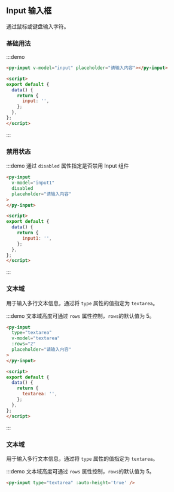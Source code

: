 ## Input 输入框

通过鼠标或键盘输入字符。

### 基础用法

:::demo

```html
<py-input v-model="input" placeholder="请输入内容"></py-input>

<script>
export default {
  data() {
    return {
      input: '',
    };
  },
};
</script>
```

:::

### 禁用状态

:::demo 通过 `disabled` 属性指定是否禁用 Input 组件

```html
<py-input
  v-model="input1"
  disabled
  placeholder="请输入内容"
>
</py-input>

<script>
export default {
  data() {
    return {
      input1: '',
    };
  },
};
</script>
```

:::

### 文本域

用于输入多行文本信息，通过将 `type` 属性的值指定为 `textarea`。

:::demo 文本域高度可通过 `rows` 属性控制，`rows`的默认值为 5。

```html
<py-input
  type="textarea"
  v-model="textarea"
  :rows="2"
  placeholder="请输入内容"
>
</py-input>

<script>
export default {
  data() {
    return {
      textarea: '',
    };
  },
};
</script>
```

:::

### 文本域

用于输入多行文本信息，通过将 `type` 属性的值指定为 `textarea`。

:::demo 文本域高度可通过 `rows` 属性控制，`rows`的默认值为 5。

```html
<py-input type="textarea" :auto-height='true' />
```
